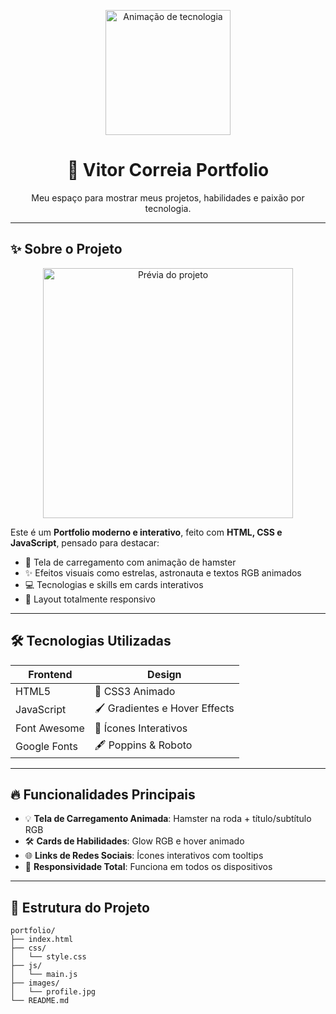 <p align="center"> <img src="https://media.giphy.com/media/v1.Y2lkPTc5MGI3NjExYWN6djk0ZjE3dGttc2tneWppenJrajdvdzkzbWZ0aWt1bTlvOHBzNyZlcD12MV9naWZzX3NlYXJjaCZjdD1n/hrdX1BsUBq7DkGJCCd/giphy.gif" alt="Animação de tecnologia" width="200"/> </p>

<h1 align="center">🚀 Vitor Correia Portfolio</h1>
<p align="center">Meu espaço para mostrar meus projetos, habilidades e paixão por tecnologia.</p>

---

## ✨ Sobre o Projeto
<p align="center"> <img src="https://media.giphy.com/media/v1.Y2lkPTc5MGI3NjExcGk3d2g0aW1zZWxudW1tN2lqZGU1eml1NGhkZ3J0ejJva3VvOTY3NCZlcD12MV9naWZzX3NlYXJjaCZjdD1n/b7lp44pNiRqsU/giphy.gif" alt="Prévia do projeto" width="400"/> </p>

Este é um **Portfolio moderno e interativo**, feito com **HTML, CSS e JavaScript**, pensado para destacar:

- 🌌 Tela de carregamento com animação de hamster  
- ✨ Efeitos visuais como estrelas, astronauta e textos RGB animados  
- 💻 Tecnologias e skills em cards interativos  
- 📱 Layout totalmente responsivo  

---

## 🛠 Tecnologias Utilizadas

| Frontend | Design |
|----------|--------|
| HTML5    | 🎨 CSS3 Animado |
| JavaScript | 🖌 Gradientes e Hover Effects |
| Font Awesome | 🔗 Ícones Interativos |
| Google Fonts | 🖋 Poppins & Roboto |

---

## 🔥 Funcionalidades Principais

- 💡 **Tela de Carregamento Animada**: Hamster na roda + título/subtítulo RGB  
- 🛠 **Cards de Habilidades**: Glow RGB e hover animado  
- 🌐 **Links de Redes Sociais**: Ícones interativos com tooltips  
- 📱 **Responsividade Total**: Funciona em todos os dispositivos  

---

## 🎨 Estrutura do Projeto

```plaintext
portfolio/
├── index.html
├── css/
│   └── style.css
├── js/
│   └── main.js
├── images/
│   └── profile.jpg
└── README.md
